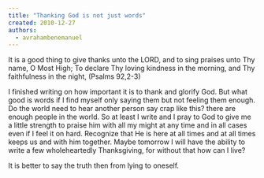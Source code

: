 ```yaml
---
title: "Thanking God is not just words"
created: 2010-12-27
authors: 
  - avrahambenemanuel
---
```


It is a good thing to give thanks unto the LORD, and to sing praises unto Thy name, O Most High; To declare Thy loving kindness in the morning, and Thy faithfulness in the night, (Psalms 92,2-3)

I finished writing on how important it is to thank and glorify God. But what good is words if I find myself only saying them but not feeling them enough. Do the world need to hear another person say crap like this? there are enough people in the world. So at least I write and I pray to God to give me a little strength to praise him with all my might at any time and in all cases even if I feel it on hard. Recognize that He is here at all times and at all times keeps us and with him together. Maybe tomorrow I will have the ability to write a few wholeheartedly Thanksgiving, for without that how can I live?

It is better to say the truth then from lying to oneself.

